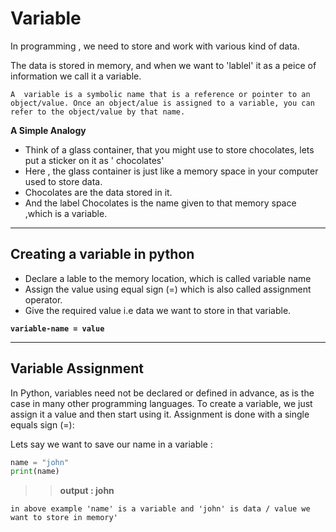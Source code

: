 # Variable

In programming , we need to store and work with various kind of data.

The data is stored in memory, and when we want to 'lablel'  it as a peice of information  we call it a variable.

`A  variable is a symbolic name that is a reference or pointer to an object/value. Once an object/alue is assigned to a variable, you can refer to the object/value by that name.`

**A Simple Analogy**
- Think of a glass container, that you might use to store chocolates, lets put a sticker on it as ' chocolates'
- Here , the glass container is just like a memory space in your computer used to store data.
- Chocolates are the data stored in it.
- And the label Chocolates is the name given to that memory space ,which is a variable.
---
## Creating a variable in python
- Declare a lable to the memory location, which is called variable name
- Assign the value using equal sign (=) which is also called assignment operator.
- Give the required value i.e data we want to store in that variable.

**`variable-name = value`** 

---
## Variable Assignment

In Python, variables need not be declared or defined in advance, as is the case in many other programming languages. To create a variable, we just assign it a value and then start using it. Assignment is done with a single equals sign (=):

Lets say we want to save our name in a variable :

```python
name = "john"
print(name)
```
>> **output : john** 

`in above example 'name' is a variable and 'john' is data / value we want to store in memory' `

